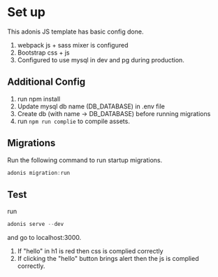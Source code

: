# Set up
This adonis JS template has basic config done.
1. webpack js + sass mixer is configured
2. Bootstrap css + js
3. Configured to use mysql in dev and pg during production.

## Additional Config
1. run npm install
2. Update mysql db name (DB_DATABASE) in .env file
3. Create db (with name -> DB_DATABASE) before running migrations
4. run ```npm run complie``` to compile assets.

## Migrations
Run the following command to run startup migrations.

```js
adonis migration:run
```

## Test
run
```js
adonis serve --dev
```
and go to localhost:3000.
1. If "hello" in h1 is red then css is complied correctly
2. If clicking the "hello" button brings alert then the js is complied correctly.
